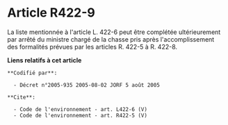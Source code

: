 # Article R422-9

La liste mentionnée à l'article L. 422-6 peut être complétée ultérieurement par arrêté du ministre chargé de la chasse pris
après l'accomplissement des formalités prévues par les articles R. 422-5 à R. 422-8.

**Liens relatifs à cet article**

	**Codifié par**:

	  - Décret n°2005-935 2005-08-02 JORF 5 août 2005

	**Cite**:

	  - Code de l'environnement - art. L422-6 (V)
	  - Code de l'environnement - art. R422-5 (V)
